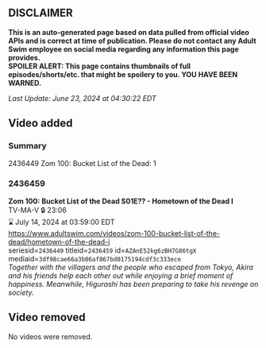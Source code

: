 ## DISCLAIMER
**This is an auto-generated page based on data pulled from official video APIs and is correct at time of publication. Please do not contact any Adult Swim employee on social media regarding any information this page provides.**  
**SPOILER ALERT: This page contains thumbnails of full episodes/shorts/etc. that might be spoilery to you. YOU HAVE BEEN WARNED.**  

_Last Update: June 23, 2024 at 04:30:22 EDT_
## Video added
### Summary
2436449 Zom 100: Bucket List of the Dead: 1  
### 2436459
**Zom 100: Bucket List of the Dead S01E?? - Hometown of the Dead I**  
TV-MA-V 🔒 23:06  
⌛ July 14, 2024 at 03:59:00 EDT  
https://www.adultswim.com/videos/zom-100-bucket-list-of-the-dead/hometown-of-the-dead-i  
seriesid=`2436449` titleid=`2436459` id=`AZAnE52kg6zBH7G86tgX` mediaid=`3df98cae66a3b06af867bd0175194cdf3c333ece`  
_Together with the villagers and the people who escaped from Tokyo, Akira and his friends help each other out while enjoying a brief moment of happiness. Meanwhile, Higurashi has been preparing to take his revenge on society._  
## Video removed
No videos were removed.  
